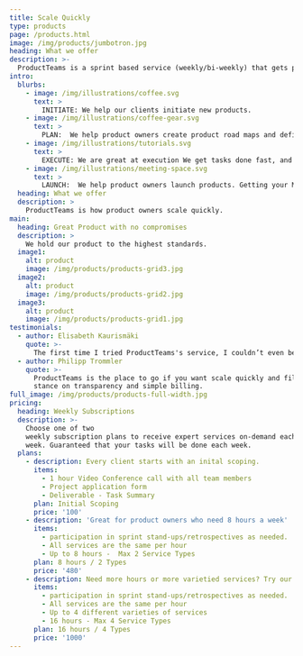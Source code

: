 ```yaml
---
title: Scale Quickly
type: products
page: /products.html
image: /img/products/jumbotron.jpg
heading: What we offer
description: >-
  ProductTeams is a sprint based service (weekly/bi-weekly) that gets product tasks done to keep your sprints on track.  We are glad to help fill out your team on an ad-hoc basis and we love what we do.
intro:
  blurbs:
    - image: /img/illustrations/coffee.svg
      text: >
        INITIATE: We help our clients initiate new products.
    - image: /img/illustrations/coffee-gear.svg
      text: >
        PLAN:  We help product owners create product road maps and define requirements.
    - image: /img/illustrations/tutorials.svg
      text: >
        EXECUTE: We are great at execution We get tasks done fast, and sync with your team to add speed to your process.
    - image: /img/illustrations/meeting-space.svg
      text: >
        LAUNCH:  We help product owners launch products. Getting your MVP out the door and into the wild is our the ultimate metric. We have launched over 700 products in over 30 languages in over 100 countries.
  heading: What we offer
  description: >
    ProductTeams is how product owners scale quickly.
main:
  heading: Great Product with no compromises
  description: >
    We hold our product to the highest standards.
  image1:
    alt: product
    image: /img/products/products-grid3.jpg
  image2:
    alt: product
    image: /img/products/products-grid2.jpg
  image3:
    alt: product
    image: /img/products/products-grid1.jpg
testimonials:
  - author: Elisabeth Kaurismäki
    quote: >-
      The first time I tried ProductTeams's service, I couldn’t even believe that was able to scale so quickly.
  - author: Philipp Trommler
    quote: >-
      ProductTeams is the place to go if you want scale quickly and fill out your team. I love their
      stance on transparency and simple billing.
full_image: /img/products/products-full-width.jpg
pricing:
  heading: Weekly Subscriptions
  description: >-
    Choose one of two
    weekly subscription plans to receive expert services on-demand each
    week. Guaranteed that your tasks will be done each week.
  plans:
    - description: Every client starts with an inital scoping.
      items:
        - 1 hour Video Conference call with all team members
        - Project application form
        - Deliverable - Task Summary
      plan: Initial Scoping
      price: '100'
    - description: 'Great for product owners who need 8 hours a week'
      items:
        - participation in sprint stand-ups/retrospectives as needed.
        - All services are the same per hour
        - Up to 8 hours -  Max 2 Service Types
      plan: 8 hours / 2 Types 
      price: '480'
    - description: Need more hours or more varietied services? Try our custom plan
      items:
        - participation in sprint stand-ups/retrospectives as needed.
        - All services are the same per hour
        - Up to 4 different varieties of services
        - 16 hours - Max 4 Service Types
      plan: 16 hours / 4 Types 
      price: '1000'
---
```


